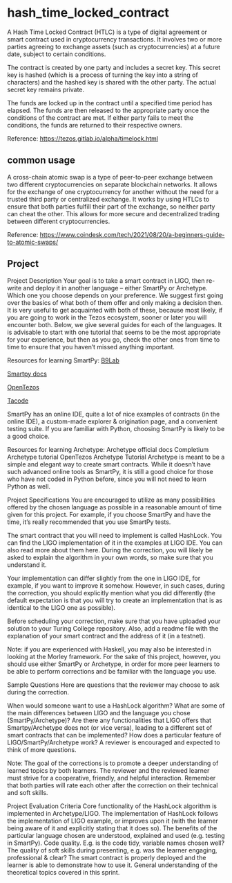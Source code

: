 # hash_time_locked_contract
A Hash Time Locked Contract (HTLC) is a type of digital agreement or smart contract used in cryptocurrency transactions. It involves two or more parties agreeing to exchange assets (such as cryptocurrencies) at a future date, subject to certain conditions.

The contract is created by one party and includes a secret key. This secret key is hashed (which is a process of turning the key into a string of characters) and the hashed key is shared with the other party. The actual secret key remains private.

The funds are locked up in the contract until a specified time period has elapsed. The funds are then released to the appropriate party once the conditions of the contract are met. If either party fails to meet the conditions, the funds are returned to their respective owners.

Reference: https://tezos.gitlab.io/alpha/timelock.html

## common usage
A cross-chain atomic swap is a type of peer-to-peer exchange between two different cryptocurrencies on separate blockchain networks. It allows for the exchange of one cryptocurrency for another without the need for a trusted third party or centralized exchange. It works by using HTLCs to ensure that both parties fulfill their part of the exchange, so neither party can cheat the other. This allows for more secure and decentralized trading between different cryptocurrencies.

Reference: https://www.coindesk.com/tech/2021/08/20/a-beginners-guide-to-atomic-swaps/

## Project
Project Description
Your goal is to take a smart contract in LIGO, then re-write and deploy it in another language – either SmartPy or Archetype. Which one you choose depends on your preference. We suggest first going over the basics of what both of them offer and only making a decision then. It is very useful to get acquainted with both of these, because most likely, if you are going to work in the Tezos ecosystem, sooner or later you will encounter both. Below, we give several guides for each of the languages. It is advisable to start with one tutorial that seems to be the most appropriate for your experience, but then as you go, check the other ones from time to time to ensure that you haven’t missed anything important.

Resources for learning SmartPy:
[B9Lab](https://tezos.b9lab.com/smartpy/intro)

[Smartpy docs](https://smartpy.io/docs/)

[OpenTezos](https://opentezos.com/smartpy/)

[Tacode](https://tacode.dev/courses/dev-starter)

SmartPy has an online IDE, quite a lot of nice examples of contracts (in the online IDE), a custom-made explorer & origination page, and a convenient testing suite. If you are familiar with Python, choosing SmartPy is likely to be a good choice.

Resources for learning Archetype:
Archetype official docs
Completium Archetype tutorial
OpenTezos Archetype Tutorial
Archetype is meant to be a simple and elegant way to create smart contracts. While it doesn’t have such advanced online tools as SmartPy, it is still a good choice for those who have not coded in Python before, since you will not need to learn Python as well.

Project Specifications
You are encouraged to utilize as many possibilities offered by the chosen language as possible in a reasonable amount of time given for this project. For example, if you choose SmartPy and have the time, it’s really recommended that you use SmartPy tests.

The smart contract that you will need to implement is called HashLock. You can find the LIGO implementation of it in the examples at LIGO IDE. You can also read more about them here. During the correction, you will likely be asked to explain the algorithm in your own words, so make sure that you understand it.

Your implementation can differ slightly from the one in LIGO IDE, for example, if you want to improve it somehow. However, in such cases, during the correction, you should explicitly mention what you did differently (the default expectation is that you will try to create an implementation that is as identical to the LIGO one as possible).

Before scheduling your correction, make sure that you have uploaded your solution to your Turing College repository. Also, add a readme file with the explanation of your smart contract and the address of it (in a testnet).

Note: if you are experienced with Haskell, you may also be interested in looking at the Morley framework. For the sake of this project, however, you should use either SmartPy or Archetype, in order for more peer learners to be able to perform corrections and be familiar with the language you use.

Sample Questions
Here are questions that the reviewer may choose to ask during the correction.

When would someone want to use a HashLock algorithm?
What are some of the main differences between LIGO and the language you chose (SmartPy/Archetype)?
Are there any functionalities that LIGO offers that Smartpy/Archetype does not (or vice versa), leading to a different set of smart contracts that can be implemented?
How does a particular feature of LIGO/SmartPy/Archetype work?
A reviewer is encouraged and expected to think of more questions.

Note: The goal of the corrections is to promote a deeper understanding of learned topics by both learners. The reviewer and the reviewed learner must strive for a cooperative, friendly, and helpful interaction. Remember that both parties will rate each other after the correction on their technical and soft skills.

Project Evaluation Criteria
Core functionality of the HashLock algorithm is implemented in Archetype/LIGO.
The implementation of HashLock follows the implementation of LIGO example, or improves upon it (with the learner being aware of it and explicitly stating that it does so).
The benefits of the particular language chosen are understood, explained and used (e.g. testing in SmartPy).
Code quality. E.g. is the code tidy, variable names chosen well?
The quality of soft skills during presenting, e.g. was the learner engaging, professional & clear?
The smart contract is properly deployed and the learner is able to demonstrate how to use it.
General understanding of the theoretical topics covered in this sprint.


